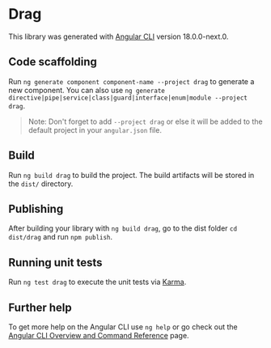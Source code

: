 # Drag

This library was generated with [Angular CLI](https://github.com/angular/angular-cli) version 18.0.0-next.0.

## Code scaffolding

Run `ng generate component component-name --project drag` to generate a new component. You can also use `ng generate directive|pipe|service|class|guard|interface|enum|module --project drag`.
> Note: Don't forget to add `--project drag` or else it will be added to the default project in your `angular.json` file. 

## Build

Run `ng build drag` to build the project. The build artifacts will be stored in the `dist/` directory.

## Publishing

After building your library with `ng build drag`, go to the dist folder `cd dist/drag` and run `npm publish`.

## Running unit tests

Run `ng test drag` to execute the unit tests via [Karma](https://karma-runner.github.io).

## Further help

To get more help on the Angular CLI use `ng help` or go check out the [Angular CLI Overview and Command Reference](https://angular.io/cli) page.
